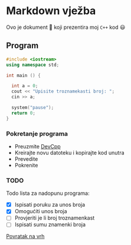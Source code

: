 # Markdown vježba

Ovo je dokument :memo: koji prezentira moj ```C++``` kod :smiley:

## Program

```cpp
#include <iostream>
using namespace std;

int main () {

  int a = 0;
  cout << "Upisite troznamekasti broj: ";
  cin >> a;

  system("pause");
  return 0;
}

```
### Pokretanje programa

- Preuzmite [DevCpp](https://sourceforge.net/projects/orwelldevcpp/)
- Kreirajte novu datoteku i kopirajte kod unutra
- Prevedite
- Pokrenite


### TODO

Todo lista za nadopunu programa:
- [x] Ispisati poruku za unos broja
- [x] Omogućiti unos broja
- [ ] Provjeriti je li broj troznamenkast
- [ ] Ispisati sumu znamenki broja

[Povratak na vrh](#Markdown-vježba)
